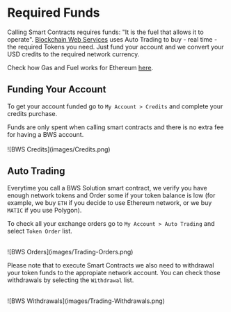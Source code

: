 
# Required Funds

Calling Smart Contracts requires funds: "It is the fuel that allows it to operate". [Blockchain Web Services](https://bws.ninja) uses Auto Trading to buy - real time - the required Tokens you need. Just fund your account and we convert your USD credits to the required network currency.

<aside class="notice">
Check how Gas and Fuel works for Ethereum <a href="https://ethereum.org/en/developers/docs/gas/" target="_blank">here</a>.
</aside>

## Funding Your Account

To get your account funded go to `My Account > Credits` and complete your credits purchase.

<aside class="warning">
Funds are only spent when calling smart contracts and there is no extra fee for having a BWS account.
</aside>

<br/>
![BWS Credits](images/Credits.png)



## Auto Trading

Everytime you call a BWS Solution smart contract, we verify you have enough network tokens and Order some if your token balance is low (for example, we buy `ETH` if you decide to use Ethereum network, or we buy `MATIC` if you use Polygon).

To check all your exchange orders go to `My Account > Auto Trading` and select `Token Order` list.

<br/>
![BWS Orders](images/Trading-Orders.png)

Please note that to execute Smart Contracts we also need to withdrawal your token funds to the appropiate network account. You can check those withdrawals by selecting the `Withdrawal` list.

<br/>
![BWS Withdrawals](images/Trading-Withdrawals.png)

